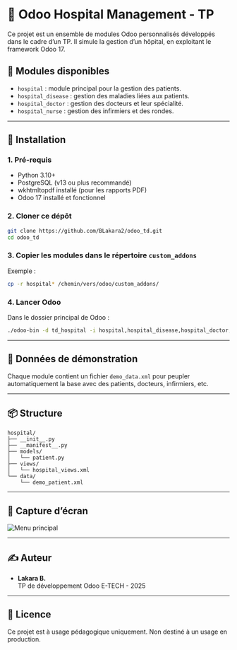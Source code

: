# 🏥 Odoo Hospital Management - TP

Ce projet est un ensemble de modules Odoo personnalisés développés dans le cadre d’un TP. Il simule la gestion d’un hôpital, en exploitant le framework Odoo 17.  

## 📁 Modules disponibles

- `hospital` : module principal pour la gestion des patients.
- `hospital_disease` : gestion des maladies liées aux patients.
- `hospital_doctor` : gestion des docteurs et leur spécialité.
- `hospital_nurse` : gestion des infirmiers et des rondes.

---

## 🚀 Installation

### 1. Pré-requis

- Python 3.10+
- PostgreSQL (v13 ou plus recommandé)
- wkhtmltopdf installé (pour les rapports PDF)
- Odoo 17 installé et fonctionnel

### 2. Cloner ce dépôt

```bash
git clone https://github.com/BLakara2/odoo_td.git
cd odoo_td
```

### 3. Copier les modules dans le répertoire `custom_addons`

Exemple :

```bash
cp -r hospital* /chemin/vers/odoo/custom_addons/
```

### 4. Lancer Odoo

Dans le dossier principal de Odoo :

```bash
./odoo-bin -d td_hospital -i hospital,hospital_disease,hospital_doctor,hospital_nurse --http-port=8070 -c odoo.conf
```

---

## 🧪 Données de démonstration

Chaque module contient un fichier `demo_data.xml` pour peupler automatiquement la base avec des patients, docteurs, infirmiers, etc.

---

## 📦 Structure

```
hospital/
├── __init__.py
├── __manifest__.py
├── models/
│   └── patient.py
├── views/
│   └── hospital_views.xml
└── data/
    └── demo_patient.xml
```

---

## 📸 Capture d’écran

![Menu principal](screenshots/menu.png)

---

## ✍️ Auteur

- **Lakara B.**  
TP de développement Odoo E-TECH - 2025 

---

## 📄 Licence

Ce projet est à usage pédagogique uniquement. Non destiné à un usage en production.